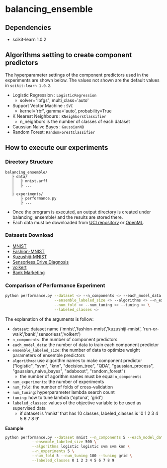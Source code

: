 # balancing_ensemble

## Dependencies
* scikit-learn 1.0.2

## Algorithms setting to create component predictors
The hyperparameter settings of the component predictors used in the experiments are shown below.
The values not shown are the default values in `scikit-learn 1.0.2`.

* Logistic Regression : `LogisticRegression`
  * solver="lbfgs", multi_class='auto'
* Support Vector Machine : `SVC`
  * kernel='rbf', gamma='auto', probability=True
* K Nearest Neighbours : `KNeighborsClassifier`
  * n_neighbors is the number of classes of each dataset
* Gaussian Naive Bayes : `GaussianNB` 
* Random Forest: `RandomForestClassifier`



## How to execute our experiments

### Directory Structure

```
balancing_ensemble/
   ├ data/
   │   ├ mnist.arff
   │   ├ ...
   │
   ├ experiments/
       ├ performance.py
       ├ ...
```

* Once the program is executed, an output directory is created under balancing_ensemble/ and the results are stored there.
* Each data must be downloaded from [UCI repository](https://archive.ics.uci.edu/ml/index.php) or [OpenML](https://www.openml.org/).

### Datasets Download
* [MNIST](https://www.openml.org/search?type=data&status=active&id=554)
* [Fashion-MNIST](https://www.openml.org/search?type=data&status=active&id=40996)
* [Kuzushiji-MNIST](https://www.openml.org/search?type=data&status=active&id=41982)
* [Sensorless Drive Diagnosis](https://archive.ics.uci.edu/ml/datasets/dataset+for+sensorless+drive+diagnosis)
* [volkert](https://www.openml.org/search?type=data&status=active&id=41166&sort=runs)
* [Bank Marketing](https://archive.ics.uci.edu/ml/datasets/Bank+Marketing)

### Comparison of Performance Experiment

```bash
python performance.py --dataset <> --n_components <> --each_model_data <> \
                      --ensemble_labeled_size <> --algorithms <> --n_experiments <> \
                      --num_fold <> --num_tuning <> --tuning <> \
                      --labeled_classes <>                   
```

The explanation of the arguments is follow:
* `dataset`: dataset name  ('mnist','fashion-mnist','kuzushiji-mnist', 'run-or-walk','bank','sensorless','volkert')
* `n_components`: the number of component predictors
* `each_model_data`: the number of data to train each component predictor
* `ensemble_labeled_size`: the number of data to optimize weight parameters of ensemble predictors
* `algorithms`: use algorithm names to make component predictor ("logistic", "svm", "knn", "decision_tree", "QDA", "gaussian_process", "gaussian_naive_bayes", "adaboost", "random_forest")
  * the number of agorithm names must be equal `n_components`
* `num_experiments`: the number of experiments
* `num_fold`: the number of folds of cross-validation
* `num_tuning`: hyperparameter lambda search count
* `tuning`: how to tune lambda ('optuna', 'grid')
* `labeled_classes`: values of the objective variable to be used as supervised data
  * if dataset is 'mnist' that has 10 classes, labeled_classes is '0 1 2 3 4 5 6 7 8 9' 

**Example**
```bash
python performance.py --dataset mnist --n_components 5 --each_model_data 200 \
			--ensemble_labeled_size 500 \
			--algorithms logistic logistic svm svm knn \
			--n_experiments 5 \
			--num_fold 5 --num_tuning 100 --tuning grid \
			--labeled_classes 0 1 2 3 4 5 6 7 8 9 
```
